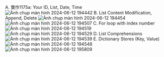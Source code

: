 A. 實作1175a: Your ID, List, Date, Time
![Ảnh chụp màn hình 2024-06-12 194442](https://github.com/QingWei03/qingwei/assets/162247169/3eee6045-9547-4aca-b135-465c84681eb5)
B. List Content Modification, Append, Delete
![Ảnh chụp màn hình 2024-06-12 194454](https://github.com/QingWei03/qingwei/assets/162247169/95e388c0-f213-4523-8d95-1253b8de1989)
![Ảnh chụp màn hình 2024-06-12 194507](https://github.com/QingWei03/qingwei/assets/162247169/b0aaca70-3db4-4bc7-bd12-e316a8fbddc6)
C. For loop with index number
![Ảnh chụp màn hình 2024-06-12 194519](https://github.com/QingWei03/qingwei/assets/162247169/88099b97-0029-4a42-a181-553ff252ea03)
![Ảnh chụp màn hình 2024-06-12 194529](https://github.com/QingWei03/qingwei/assets/162247169/7fc45dca-9a07-43ae-922a-722b0cf862f3)
D. List Comprehensions
![Ảnh chụp màn hình 2024-06-12 194539](https://github.com/QingWei03/qingwei/assets/162247169/c1f876de-d82c-47b3-beb8-7a37a2193abd)
E. Dictionary Stores (Key, Value)
![Ảnh chụp màn hình 2024-06-12 194548](https://github.com/QingWei03/qingwei/assets/162247169/5b5eda55-d48b-410e-a899-bef5c6a2df8c)
![Ảnh chụp màn hình 2024-06-12 195809](https://github.com/QingWei03/qingwei/assets/162247169/ab892739-1653-4be4-ab2a-4982d885fa8e)
